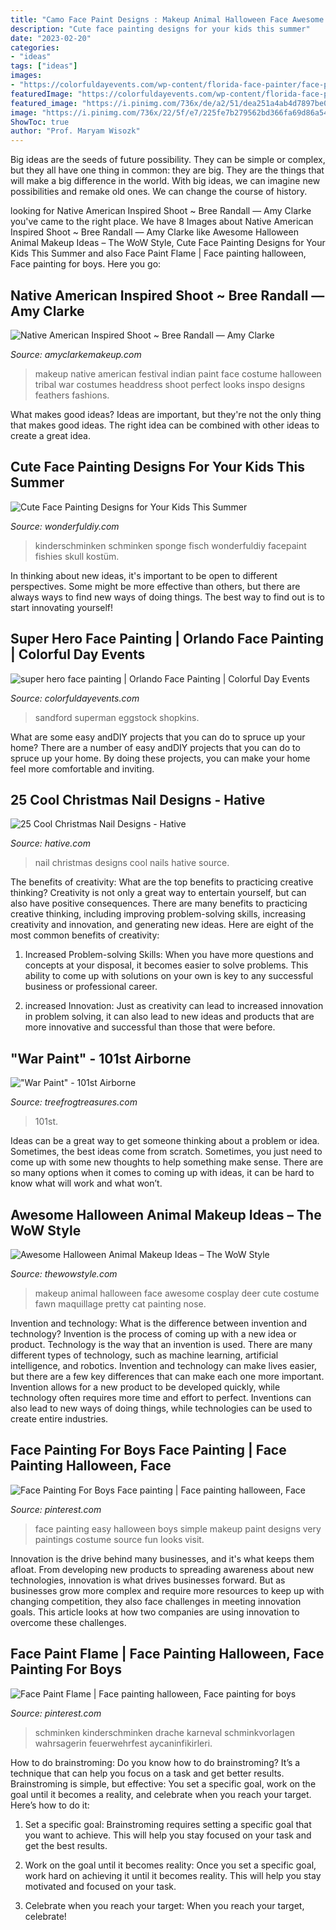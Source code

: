 ```yaml
---
title: "Camo Face Paint Designs : Makeup Animal Halloween Face Awesome Cosplay Deer Cute Costume Fawn Maquillage Pretty Cat Painting Nose"
description: "Cute face painting designs for your kids this summer"
date: "2023-02-20"
categories:
- "ideas"
tags: ["ideas"]
images:
- "https://colorfuldayevents.com/wp-content/florida-face-painter/face-painter/the-flash-face-paint-design.jpg"
featuredImage: "https://colorfuldayevents.com/wp-content/florida-face-painter/face-painter/the-flash-face-paint-design.jpg"
featured_image: "https://i.pinimg.com/736x/de/a2/51/dea251a4ab4d7897be09340d1d03a149--boys-face-painting-simple-face-painting.jpg"
image: "https://i.pinimg.com/736x/22/5f/e7/225fe7b279562bd366fa69d86a542e96--halloween-.jpg"
ShowToc: true
author: "Prof. Maryam Wisozk"
---
```



Big ideas are the seeds of future possibility. They can be simple or complex, but they all have one thing in common: they are big. They are the things that will make a big difference in the world. With big ideas, we can imagine new possibilities and remake old ones. We can change the course of history.

	

		
looking for Native American Inspired Shoot ~ Bree Randall — Amy Clarke you've came to the right place. We have 8 Images about Native American Inspired Shoot ~ Bree Randall — Amy Clarke like Awesome Halloween Animal Makeup Ideas – The WoW Style, Cute Face Painting Designs for Your Kids This Summer and also Face Paint Flame | Face painting halloween, Face painting for boys. Here you go:
		
    
## Native American Inspired Shoot ~ Bree Randall — Amy Clarke

<img loading=lazy src="http://static.squarespace.com/static/5126c06fe4b0c404ec2d369a/5175fe01e4b04d586e9ed72f/5175fe02e4b04d586e9ed8d0/1321916440000/318639_10150536779118662_150854828661_11509320_1400309637_n.jpg?format=original" onerror="this.onerror=null;this.src='https://tse3.mm.bing.net/th?id=OIP.3lccUEtA2UOy-3EbOJixDwHaLH&amp;pid=15.1';" alt="Native American Inspired Shoot ~ Bree Randall — Amy Clarke">

_Source: amyclarkemakeup.com_

>makeup native american festival indian paint face costume halloween tribal war costumes headdress shoot perfect looks inspo designs feathers fashions. 

	

What makes good ideas?
Ideas are important, but they're not the only thing that makes good ideas. The right idea can be combined with other ideas to create a great idea.

    
## Cute Face Painting Designs For Your Kids This Summer

<img loading=lazy src="https://cdn.wonderfuldiy.com/wp-content/uploads/2016/06/Little-fishies.jpg" onerror="this.onerror=null;this.src='https://tse2.mm.bing.net/th?id=OIP.NKrrbcZalw4M5gUTXnUmMgHaJ4&amp;pid=15.1';" alt="Cute Face Painting Designs for Your Kids This Summer">

_Source: wonderfuldiy.com_

>kinderschminken schminken sponge fisch wonderfuldiy facepaint fishies skull kostüm. 

	

In thinking about new ideas, it's important to be open to different perspectives. Some might be more effective than others, but there are always ways to find new ways of doing things. The best way to find out is to start innovating yourself!

    
## Super Hero Face Painting | Orlando Face Painting | Colorful Day Events

<img loading=lazy src="https://colorfuldayevents.com/wp-content/florida-face-painter/face-painter/the-flash-face-paint-design.jpg" onerror="this.onerror=null;this.src='https://tse4.mm.bing.net/th?id=OIP.9bgLGDZxytthAwUbywBMkgAAAA&amp;pid=15.1';" alt="super hero face painting | Orlando Face Painting | Colorful Day Events">

_Source: colorfuldayevents.com_

>sandford superman eggstock shopkins. 

	

What are some easy andDIY projects that you can do to spruce up your home?
There are a number of easy andDIY projects that you can do to spruce up your home. By doing these projects, you can make your home feel more comfortable and inviting.

    
## 25 Cool Christmas Nail Designs - Hative

<img loading=lazy src="https://hative.com/wp-content/uploads/2014/11/christmas-nail-designs/3-cool-christmas-nail-designs.jpg" onerror="this.onerror=null;this.src='https://tse1.mm.bing.net/th?id=OIP.Q9399L2exMTDJRHftLSvXAHaMZ&amp;pid=15.1';" alt="25 Cool Christmas Nail Designs - Hative">

_Source: hative.com_

>nail christmas designs cool nails hative source. 

	

The benefits of creativity: What are the top benefits to practicing creative thinking?
Creativity is not only a great way to entertain yourself, but can also have positive consequences. There are many benefits to practicing creative thinking, including improving problem-solving skills, increasing creativity and innovation, and generating new ideas. Here are eight of the most common benefits of creativity:
1. Increased Problem-solving Skills: When you have more questions and concepts at your disposal, it becomes easier to solve problems. This ability to come up with solutions on your own is key to any successful business or professional career.

2. increased Innovation: Just as creativity can lead to increased innovation in problem solving, it can also lead to new ideas and products that are more innovative and successful than those that were before.

    
## &quot;War Paint&quot; - 101st Airborne

<img loading=lazy src="http://www.treefrogtreasures.com/images/Product/medium/DD269.jpg" onerror="this.onerror=null;this.src='https://tse4.mm.bing.net/th?id=OIP.eWxzb9nBiqLWE0Hdh3LQwwHaL2&amp;pid=15.1';" alt="&quot;War Paint&quot; - 101st Airborne">

_Source: treefrogtreasures.com_

>101st. 

	

Ideas can be a great way to get someone thinking about a problem or idea. Sometimes, the best ideas come from scratch. Sometimes, you just need to come up with some new thoughts to help something make sense. There are so many options when it comes to coming up with ideas, it can be hard to know what will work and what won’t.

    
## Awesome Halloween Animal Makeup Ideas – The WoW Style

<img loading=lazy src="http://thewowstyle.com/wp-content/uploads/2016/06/Top-Animal-Halloween-Makeup.jpg" onerror="this.onerror=null;this.src='https://tse3.mm.bing.net/th?id=OIP.cDmJsC9zEFoKKVm5OPQkJgHaJ3&amp;pid=15.1';" alt="Awesome Halloween Animal Makeup Ideas – The WoW Style">

_Source: thewowstyle.com_

>makeup animal halloween face awesome cosplay deer cute costume fawn maquillage pretty cat painting nose. 

	

Invention and technology: What is the difference between invention and technology?
Invention is the process of coming up with a new idea or product. Technology is the way that an invention is used. There are many different types of technology, such as machine learning, artificial intelligence, and robotics. Invention and technology can make lives easier, but there are a few key differences that can make each one more important. 
Invention allows for a new product to be developed quickly, while technology often requires more time and effort to perfect. Inventions can also lead to new ways of doing things, while technologies can be used to create entire industries.

    
## Face Painting For Boys Face Painting | Face Painting Halloween, Face

<img loading=lazy src="https://i.pinimg.com/736x/de/a2/51/dea251a4ab4d7897be09340d1d03a149--boys-face-painting-simple-face-painting.jpg" onerror="this.onerror=null;this.src='https://tse1.mm.bing.net/th?id=OIP.l-_DFoA61wWQVCZgLHSXcwHaLH&amp;pid=15.1';" alt="Face Painting For Boys Face painting | Face painting halloween, Face">

_Source: pinterest.com_

>face painting easy halloween boys simple makeup paint designs very paintings costume source fun looks visit. 

	

Innovation is the drive behind many businesses, and it's what keeps them afloat. From developing new products to spreading awareness about new technologies, innovation is what drives businesses forward. But as businesses grow more complex and require more resources to keep up with changing competition, they also face challenges in meeting innovation goals. This article looks at how two companies are using innovation to overcome these challenges.

    
## Face Paint Flame | Face Painting Halloween, Face Painting For Boys

<img loading=lazy src="https://i.pinimg.com/736x/22/5f/e7/225fe7b279562bd366fa69d86a542e96--halloween-.jpg" onerror="this.onerror=null;this.src='https://tse3.mm.bing.net/th?id=OIP.SCNTsUTLhtmeEjHd5ChJ_QHaLH&amp;pid=15.1';" alt="Face Paint Flame | Face painting halloween, Face painting for boys">

_Source: pinterest.com_

>schminken kinderschminken drache karneval schminkvorlagen wahrsagerin feuerwehrfest aycaninfikirleri. 

	

How to do brainstroming:
Do you know how to do brainstroming? It’s a technique that can help you focus on a task and get better results. Brainstroming is simple, but effective: You set a specific goal, work on the goal until it becomes a reality, and celebrate when you reach your target. Here’s how to do it: 
1. Set a specific goal: Brainstroming requires setting a specific goal that you want to achieve. This will help you stay focused on your task and get the best results. 

2. Work on the goal until it becomes reality: Once you set a specific goal, work hard on achieving it until it becomes reality. This will help you stay motivated and focused on your task. 

3. Celebrate when you reach your target: When you reach your target, celebrate!

